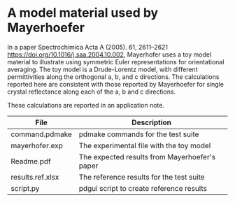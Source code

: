 # A model material used by Mayerhoefer

In a paper Spectrochimica Acta A (2005). 61, 2611–2621  https://doi.org/10.1016/j.saa.2004.10.002, Mayerhofer uses a toy model material to illustrate using symmetric Euler representations for orientational averaging.  The toy model is a Drude-Lorentz model, with different permittivities along the orthogonal a, b, and c directions.
The calculations reported here are consistent with those reported by Mayerhoefer for single crystal reflectance along each of the a, b and c directions.

These calculations are reported in an application note.

| **File**              | **Description**                             |
| --------------------- | ------------------------------------------- |
| command.pdmake        | pdmake commands for the test suite          |
| mayerhofer.exp        | The experimental file with the toy model    |
| Readme.pdf            | The expected results from Mayerhoefer's paper |
| results.ref.xlsx      | The reference results for the test suite    |
| script.py             | pdgui script to create reference results    |
